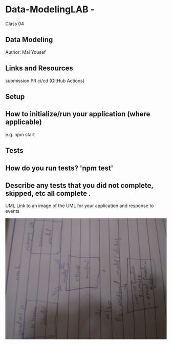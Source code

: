 # Data-ModelingLAB -
 Class 04
## Data Modeling
Author: Mai Yousef
## Links and Resources
submission PR
ci/cd (GitHub Actions)
## Setup
## How to initialize/run your application (where applicable)
e.g. npm start
## Tests
## How do you run tests? 'npm test'
## Describe any tests that you did not complete, skipped, etc all complete .
UML
Link to an image of the UML for your application and response to events

![](lab-4.jpg)